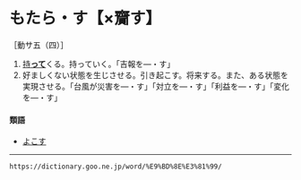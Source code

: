 # もたら・す【×齎す】

［動サ五（四）］

1. [持**って**](もつ（持つ）)くる。持っていく。「吉報を―・す」
2. 好ましくない状態を生じさせる。引き起こす。将来する。また、ある状態を実現させる。「台風が災害を―・す」「対立を―・す」「利益を―・す」「変化を―・す」
    

#### 類語

-   [よこす](https://dictionary.goo.ne.jp/word/%E5%AF%84%E8%B6%8A%E3%81%99/#jn-227308)

---
`https://dictionary.goo.ne.jp/word/%E9%BD%8E%E3%81%99/`